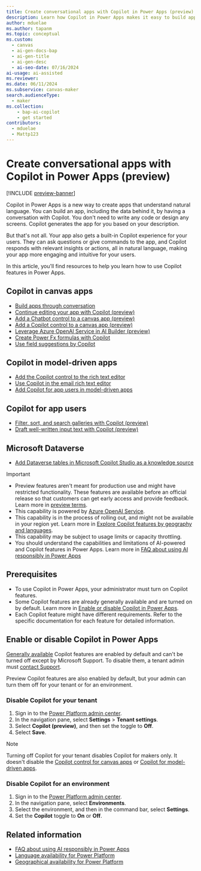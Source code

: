 ```yaml
---
title: Create conversational apps with Copilot in Power Apps (preview)
description: Learn how Copilot in Power Apps makes it easy to build apps and provide insights to your users by describing what you need in natural language.
author: mduelae
ms.author: tapanm
ms.topic: conceptual
ms.custom: 
  - canvas
  - ai-gen-docs-bap
  - ai-gen-title
  - ai-gen-desc
  - ai-seo-date: 07/16/2024
ai-usage: ai-assisted
ms.reviewer: 
ms.date: 06/11/2024
ms.subservice: canvas-maker
search.audienceType: 
  - maker
ms.collection: 
    - bap-ai-copilot
    - get started
contributors:
  - mduelae
  - Mattp123
---
```


# Create conversational apps with Copilot in Power Apps (preview)

[!INCLUDE [preview-banner](../../shared-content/shared/preview-includes/preview-banner.md)]

Copilot in Power Apps is a new way to create apps that understand natural language. You can build an app, including the data behind it, by having a conversation with Copilot. You don't need to write any code or design any screens. Copilot generates the app for you based on your description.

But that's not all. Your app also gets a built-in Copilot experience for your users. They can ask questions or give commands to the app, and Copilot responds with relevant insights or actions, all in natural language, making your app more engaging and intuitive for your users.

In this article, you'll find resources to help you learn how to use Copilot features in Power Apps.

## Copilot in canvas apps

- [Build apps through conversation](ai-conversations-create-app.md)
- [Continue editing your app with Copilot (preview)](ai-edit-app.md)
- [Add a Chatbot control to a canvas app (preview)](add-ai-chatbot.md)
- [Add a Copilot control to a canvas app (preview)](add-ai-copilot.md)
- [Leverage Azure OpenAI Service in AI Builder (preview)](/ai-builder/prebuilt-azure-openai)
- [Create Power Fx formulas with Copilot](ai-formulas-formulabar.md)
- [Use field suggestions by Copilot](ai-field-suggestions.md)

## Copilot in model-driven apps

- [Add the Copilot control to the rich text editor](../model-driven-apps/copilot-control.md)
- [Use Copilot in the email rich text editor](../model-driven-apps/use-copilot-email-assist.md)
- [Add Copilot for app users in model-driven apps](../model-driven-apps/add-ai-copilot.md)

## Copilot for app users

- [Filter, sort, and search galleries with Copilot (preview)](../../user/smartgrid.md)
- [Draft well-written input text with Copilot (preview)](../../user/well-written-input-text-copilot.md)

## Microsoft Dataverse

- [Add Dataverse tables in Microsoft Copilot Studio as a knowledge source](/microsoft-copilot-studio/knowledge-add-existing-copilot#dataverse)

> [!IMPORTANT]
>
> - Preview features aren't meant for production use and might have restricted functionality. These features are available before an official release so that customers can get early access and provide feedback. Learn more in [preview terms](https://go.microsoft.com/fwlink/?linkid=2189520).
> - This capability is powered by [Azure OpenAI Service](/azure/cognitive-services/openai/overview).
> - This capability is in the process of rolling out, and might not be available in your region yet. Learn more in [Explore Copilot features by geography and languages](https://releaseplans.microsoft.com/en-US/availability-reports/?report=copilotfeaturereport).
> - This capability may be subject to usage limits or capacity throttling.
> - You should understand the capabilities and limitations of AI-powered and Copilot features in Power Apps. Learn more in [FAQ about using AI responsibly in Power Apps](../common/transparency-note.md)

## Prerequisites

- To use Copilot in Power Apps, your administrator must turn on Copilot features.
- Some Copilot features are already generally available and are turned on by default. Learn more in [Enable or disable Copilot in Power Apps](ai-overview.md#enable-or-disable-copilot-in-power-apps).
- Each Copilot feature might have different requirements. Refer to the specific documentation for each feature for detailed information.

## Enable or disable Copilot in Power Apps

[Generally available](/power-platform/admin/general-availability-deployment) Copilot features are enabled by default and can't be turned off except by Microsoft Support. To disable them, a tenant admin must [contact Support](/power-platform/admin/get-help-support).

Preview Copilot features are also enabled by default, but your admin can turn them off for your tenant or for an environment.

### Disable Copilot for your tenant

1. Sign in to the [Power Platform admin center](https://admin.powerplatform.microsoft.com/).
1. In the navigation pane, select **Settings** > **Tenant settings**.
1. Select **Copilot (preview)**, and then set the toggle to **Off**.
1. Select **Save**.

> [!NOTE]
> Turning off Copilot for your tenant disables Copilot for makers only. It doesn't disable the [Copilot control for canvas apps](add-ai-copilot.md) or [Copilot for model-driven apps](../model-driven-apps/add-ai-copilot.md).

### Disable Copilot for an environment

1. Sign in to the [Power Platform admin center](https://admin.powerplatform.microsoft.com/).
2. In the navigation pane, select **Environments**.
3. Select the environment, and then in the command bar, select **Settings**.
4. Set the **Copilot** toggle to **On** or **Off**.

## Related information

- [FAQ about using AI responsibly in Power Apps](../common/transparency-note.md)
- [Language availability for Power Platform](https://dynamics.microsoft.com/availability-reports/languagereport/)
- [Geographical availability for Power Platform](https://dynamics.microsoft.com/availability-reports/georeport/)
